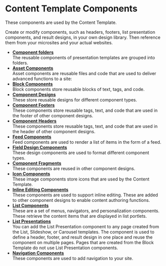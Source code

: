 # Content Template Components

These components are used by the Content Template.

Create or modify components, such as headers, footers, list presentation components, and result designs, in your own design library. Then reference them from your microsites and your actual websites.

-   **[Component folders](../ctc/ctc_arch_prestemp_folders.md)**  
The reusable components of presentation templates are grouped into folders.
-   **[Asset Components](../ctc/ctc-components-assets.md)**  
Asset components are reusable files and code that are used to deliver advanced functions to a site:
-   **[Block Components](../ctc/ctc-components-block.md)**  
Block components store reusable blocks of text, tags, and code.
-   **[Component Designs](../ctc/ctc-components-designs.md)**  
These store reusable designs for different component types.
-   **[Component Footers](../ctc/ctc-components-footers.md)**  
These components store reusable tags, text, and code that are used in the footer of other component designs.
-   **[Component Headers](../ctc/ctc-components-headers.md)**  
These components store reusable tags, text, and code that are used in the header of other component designs.
-   **[Feed Components](../ctc/ctc-components-feed.md)**  
Feed components are used to render a list of items in the form of a feed.
-   **[Field Design Components](../ctc/ctc-components-field-designs.md)**  
These design components are used to format different component types.
-   **[Component Fragments](../ctc/ctc-components-fragments.md)**  
These components are reused in other component designs.
-   **[Icon Components](../ctc/ctc-components-icons.md)**  
These image components store icons that are used by the Content Template.
-   **[Inline Editing Components](../ctc/ctc-components-inline.md)**  
These components are used to support inline editing. These are added to other component designs to enable content authoring functions.
-   **[List Components](../ctc/ctc-components-list.md)**  
These are a set of menus, navigators, and personalization components. These retrieve the content items that are displayed in list portlets.
-   **[List Presentations](../ctc/ctc-components-list-presentation.md)**  
You can add the List Presentation component to any page created from the List, Slideshow, or Carousel templates. The component is used to define a header, footer, and result design in one place and reuse the component on multiple pages. Pages that are created from the Block Template do not use List Presentation components.
-   **[Navigation Components](../ctc/ctc-components-navigation.md)**  
These components are used to add navigation to your site.


